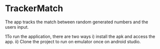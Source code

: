 # TrackerMatch

The app tracks the match between random generated numbers and the users input.

1To run the application, there are two ways
  i) install the apk and access the app.
  ii) Clone the project to run on emulator once on android studio.
